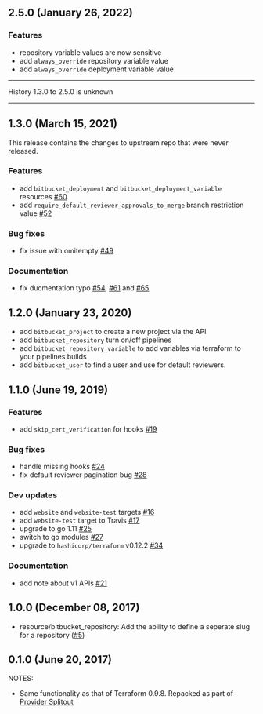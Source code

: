 ## 2.5.0 (January 26, 2022)

### Features
* repository variable values are now sensitive
* add `always_override` repository variable value 
* add `always_override` deployment variable value

---
 History 1.3.0 to 2.5.0 is unknown

---

## 1.3.0 (March 15, 2021)

This release contains the changes to upstream repo that were never released.

### Features

* add `bitbucket_deployment` and `bitbucket_deployment_variable` resources [#60](https://github.com/hashicorp/terraform-provider-bitbucket/pull/60)
* add `require_default_reviewer_approvals_to_merge` branch restriction value [#52](https://github.com/hashicorp/terraform-provider-bitbucket/pull/52)

### Bug fixes

* fix issue with omitempty [#49](https://github.com/hashicorp/terraform-provider-bitbucket/pull/49)

### Documentation

* fix ducmentation typo [#54](https://github.com/hashicorp/terraform-provider-bitbucket/pull/54), [#61](https://github.com/hashicorp/terraform-provider-bitbucket/pull/61) and [#65](https://github.com/hashicorp/terraform-provider-bitbucket/pull/65)

## 1.2.0 (January 23, 2020)
* add `bitbucket_project` to create a new project via the API
* add `bitbucket_repository` turn on/off pipelines
* add `bitbucket_repository_variable` to add variables via terraform to your pipelines builds
* add `bitbucket_user` to find a user and use for default reviewers.

## 1.1.0 (June 19, 2019)

### Features

* add `skip_cert_verification` for hooks [#19](https://github.com/terraform-providers/terraform-provider-bitbucket/issues/19)

### Bug fixes

* handle missing hooks [#24](https://github.com/terraform-providers/terraform-provider-bitbucket/issues/24)
* fix default reviewer pagination bug [#28](https://github.com/terraform-providers/terraform-provider-bitbucket/issues/28)

### Dev updates

* add `website` and `website-test` targets [#16](https://github.com/terraform-providers/terraform-provider-bitbucket/issues/16)
* add `website-test` target to Travis [#17](https://github.com/terraform-providers/terraform-provider-bitbucket/issues/17)
* upgrade to go 1.11 [#25](https://github.com/terraform-providers/terraform-provider-bitbucket/issues/25)
* switch to go modules [#27](https://github.com/terraform-providers/terraform-provider-bitbucket/issues/27)
* upgrade to `hashicorp/terraform` v0.12.2 [#34](https://github.com/terraform-providers/terraform-provider-bitbucket/issues/34)

### Documentation

* add note about v1 APIs [#21](https://github.com/terraform-providers/terraform-provider-bitbucket/issues/21)

## 1.0.0 (December 08, 2017)

* resource/bitbucket_repository: Add the ability to define a seperate slug for a repository ([#5](https://github.com/terraform-providers/terraform-provider-bitbucket/issues/5))

## 0.1.0 (June 20, 2017)

NOTES:

* Same functionality as that of Terraform 0.9.8. Repacked as part of [Provider Splitout](https://www.hashicorp.com/blog/upcoming-provider-changes-in-terraform-0-10/)
